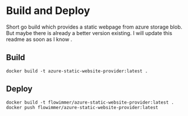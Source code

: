 # Build and Deploy
Short go build which provides a static webpage from azure storage blob.
But maybe there is already a better version existing.
I will update this readme as soon as I know .
## Build
```shell
docker build -t azure-static-website-provider:latest .
```
## Deploy
```shell
docker build -t flowimmer/azure-static-website-provider:latest .
docker push flowimmer/azure-static-website-provider:latest
```
